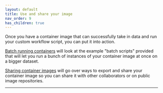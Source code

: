 ```yaml
---
layout: default
title: Use and share your image
nav_order: 9
has_children: true
---
```


Once you have a container image that can successfully take in data and run your custom workflow script, you can put it into action.

[Batch running containers] will look at the example "batch scripts" provided that will let you run a bunch of instances of your container image at once on a bigger dataset.

[Sharing container images] will go over ways to export and share your container image so you can share it with other collaborators or on public image repositories.

----
[Batch running containers]:https://sarahkeefe.github.io/documentation-test/8-use-and-share-your-image/batch-running-containers
[Sharing container images]:https://sarahkeefe.github.io/documentation-test/8-use-and-share-your-image/sharing-container-images